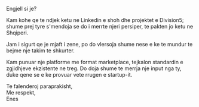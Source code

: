 Engjell si je?  

Kam kohe qe te ndjek ketu ne Linkedin e shoh dhe projektet e Division5; shume prej tyre s'mendoja se do i merrte njeri persiper, te pakten jo ketu ne Shqiperi.

Jam i sigurt qe je mjaft i zene, po do vlersoja shume nese e ke te mundur te bejme nje takim te shkurter.
  
Kam punuar nje platforme me format  marketplace, tejkalon standardin e zgjidhjeve ekzistente ne treg. Do doja shume te merrja nje input nga ty, duke qene se e ke provuar vete rrugen e startup-it.  
  
Te falenderoj paraprakisht,  
Me respekt,  
Enes